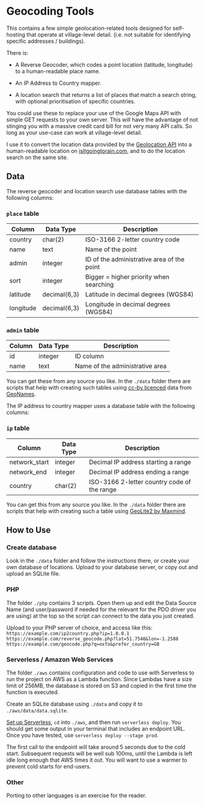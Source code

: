 # Geocoding Tools

This contains a few simple geolocation-related tools designed for self-
hosting that operate at village-level detail. (i.e. not suitable for
identifying specific addresses / buildings).

There is:
* A Reverse Geocoder, which codes a point location (latitude, longitude)
  to a human-readable place name.

* An IP Address to Country mapper.

* A location search that returns a list of places that match a search
  string, with optional prioritisation of specific countries.

You could use these to replace your use of the Google Maps API with simple
GET requests to your own server. This will have the advantage of not
stinging you with a massive credit card bill for not very many API calls.
So long as your use-case can work at village-level detail.

I use it to convert the location data provided by the [Geolocation API][1]
into a human-readable location on [isitgoingtorain.com][2], and to do the
location search on the same site.

## Data

The reverse geocoder and location search use database tables with the
following columns:

### `place` table
| Column    | Data Type    | Description                                |
|-----------|--------------|--------------------------------------------|
| country   | char(2)      | ISO-3166 2-letter country code             |
| name      | text         | Name of the point                          |
| admin     | integer      | ID of the administrative area of the point |
| sort      | integer      | Bigger = higher priority when searching    |
| latitude  | decimal(6,3) | Latitude in decimal degrees (WGS84)        |
| longitude | decimal(6,3) | Longitude in decimal degrees (WGS84)       |

### `admin` table
| Column    | Data Type    | Description                                |
|-----------|--------------|--------------------------------------------|
| id        | integer      | ID column                                  |
| name      | text         | Name of the administrative area            |

You can get these from any source you like. In the `./data` folder there are
scripts that help with creating such tables using [cc-by licenced][3] data
from [GeoNames][4].

The IP address to country mapper uses a database table with the
following columns:

### `ip` table
| Column        | Data Type | Description                                 |
|---------------|-----------|---------------------------------------------|
| network_start | integer   | Decimal IP address starting a range         |
| network_end   | integer   | Decimal IP address ending a range           |
| country       | char(2)   | ISO-3166 2-letter country code of the range |

You can get this from any source you like. In the `./data` folder there are
scripts that help with creating such a table using [GeoLite2 by Maxmind][6].


## How to Use

### Create database
Look in the `./data` folder and follow the instructions there, or create your
own database of locations. Upload to your database server, or copy out and
upload an SQLite file.

### PHP
The folder `./php` contains 3 scripts. Open them up and edit the Data Source
Name (and user/password if needed for the relevant for the PDO driver you
are using) at the top so the script can connect to the data you just created.

Upload to your PHP server of choice, and access like this:
`https://example.com/ip2country.php?ip=1.0.0.1`
`https://example.com/reverse_geocode.php?lat=51.7546&lon=-1.2588`
`https://example.com/geocode.php?q=oxfo&prefer_country=GB`

### Serverless / Amazon Web Services
The folder `./aws` contains configuration and code to use with Serverless to
run the project on AWS as a Lambda function. Since Lambdas have a size limit
of 256MB, the database is stored on S3 and copied in the first time the function
is executed.

Create an SQLite database using `./data` and copy it to `./aws/data/data.sqlite`.

[Set up Serverless][5], `cd` into `./aws`, and then run `serverless deploy`.
You should get some output in your terminal that includes an endpoint URL.
Once you have tested, use `serverless deploy --stage prod`.

The first call to the endpoint will take around 5 seconds due to the cold
start. Subsequent requests will be well sub 100ms, until the Lambda is left
idle long enough that AWS times it out. You will want to use a warmer to
prevent cold starts for end-users.

### Other
Porting to other languages is an exercise for the reader.

[1]: https://developer.mozilla.org/en-US/docs/Web/API/Geolocation_API
[2]: https://isitgoingtorain.com
[3]: https://creativecommons.org/licenses/by/4.0/
[4]: http://www.geonames.org/export/
[5]: https://www.serverless.com/framework/docs/getting-started
[6]: https://dev.maxmind.com/geoip/geolite2-free-geolocation-data
